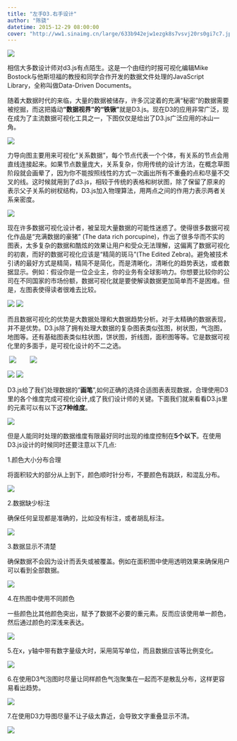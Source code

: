 ```yaml
---
title: "左手D3.右手设计"
author: "陈骁"
datetime: 2015-12-29 08:00:00
cover: "http://ww1.sinaimg.cn/large/633b942ejw1ezgk8s7vsvj20rs0gi7c7.jpg"
---
```


![](http://ww1.sinaimg.cn/large/633b942ejw1ezggye95joj214g0oiwp4.jpg)
  


<span class="s1">相信大多数设计师对d3.js有点陌生。这是一个由纽约时报可视化编辑Mike Bostock与他斯坦福的教授和同学合作开发的数据文件处理的JavaScript Library，全称叫做Data-Driven Documents。</span>  


<span class="s1">随着大数据时代的来临，大量的数据被储存，许多沉淀着的充满“秘密”的数据需要被挖掘，而这把撬动<b>“</b></span><span class="s2"><b>数据视界”的“铁锹”</b></span><span class="s1">就是D3.js。现在D3的应用非常广泛，</span><span class="s1">现在成为了主流数据可视化工具之一，下图仅仅是给出了D3.js广泛应用的冰山一角。</span>  


![](http://ww3.sinaimg.cn/large/633b942ejw1ezgh8knruhj20yj0k8te8.jpg)
  


<span class="s1">力导向图主要用来可视化“关系数据”，每个节点代表一个个体，有关系的节点会用直线连接起来。如果节点数量庞大，关系复杂，你用传统的设计方法，在概念草图阶段就会画晕了，因为你不能按照线性的方式一次画出所有不重叠的点和尽量不交叉的线。这时候就用到了d3.js，相较于传统的表格和树状图，除了保留了原来的表示父子关系的树杈结构，D3.js加入物理算法，用两点之间的作用力表示两者关系亲密度。</span>  


![](http://ww1.sinaimg.cn/large/633b942ejw1ezghbs79i6j20o10at0ur.jpg)
  


<span class="s2">现在许多数据可视化设计者，被呈现大量数据的可能性迷惑了。</span><span class="s1">使得很多数据可视化作品</span><span class="s2">是“充满数据的豪猪” (The data rich porcupine)，</span><span class="s1">作出了很多华而不实的图表，太多复杂的数据和酷炫的效果让用户和受众无法理解，这偏离了数据可视化的初衷，</span><span class="s2">而</span><span class="s1">好的数据可视化应该</span><span class="s2">是“精简的斑马”(The Edited Zebra)。避免被技术引诱的最好方式是精简，精简不是简化，而是清晰化，</span><span class="s1">清晰化的趋势表达，或者数据显示</span><span class="s2">。</span><span class="s1">例如：假设你是一位企业主，你的业务有全球影响力。你想要比较你的公司在不同国家的市场份额，数据可视化就是要使解读数据更加简单而不是困难。但是，左图表使</span><span class="s1">得读者很难去比较。</span>  


![](http://ww4.sinaimg.cn/large/633b942ejw1ezghgarf8rj20wh0l5dit.jpg)
![](http://ww4.sinaimg.cn/large/633b942ejw1ezghh9jr88j20n50smadk.jpg)
  


<span class="s1">而且数据可视化的优势是大数据处理和大数据趋势分析。对于太精确的数据表现，并不是优势。D3.js除了拥有处理大数据的复杂图表类似弦图，树状图，气泡图，地图等。还有基础图表类似柱状图，饼状图，折线图，面积图等等。它是数据可视化里的多面</span><span class="s1">手，是可视化设计的不二之选。</span>  


 ![](http://ww3.sinaimg.cn/large/633b942ejw1ezghrilak7j210x0p3425.jpg)
       ![](http://ww2.sinaimg.cn/large/633b942ejw1ezghso7sqlj211w0niq85.jpg)
  

![](http://ww2.sinaimg.cn/large/633b942ejw1ezghvfpcm2j210z0k1wh8.jpg)
![](http://ww4.sinaimg.cn/large/633b942ejw1ezgi0pt9epj21bl0pujto.jpg)
  


<span class="s1">D3.js给了我们处理数据的“</span><span class="s2"><b>画笔</b></span><span class="s1">”,如何正确的选择合适图表表现数据，合理使用D3里的各个维度完成可视化设计,成了我们设计师的关键。下面我们就来看看D3.js里的元素可以有以下这<b>7种维度</b>。</span>  


![](http://ww4.sinaimg.cn/large/633b942ejw1ezgi309w5ij21kw0jwwgo.jpg)
  


<span class="s1">但是人能同时处理的数据维度有限最好同时出现的维度</span><span class="s1">控制在<b>5个以下</b>。</span><span class="s1">在使用D3.js设计的时候同时还要注意以下几点:</span>  


<span class="s1">1.颜色大小分布合理</span>  


<span class="s1">将面积较大的部分从上到下，颜色顺时针分布，不要颜色有跳跃，和混乱分布。</span>  


![](http://ww4.sinaimg.cn/large/633b942ejw1ezgi4zvhmpj20o108ft91.jpg)
  


<span class="s1">2.</span><span class="s2">数据缺少标注</span>  


<span class="s1">确保任何呈现都是准确的，比如</span><span class="s2">没有</span><span class="s1">标注，</span><span class="s2">或者胡乱标注。</span>  


![](http://ww1.sinaimg.cn/large/633b942ejw1ezgi6vocwsj20o108faa6.jpg)
  


<span class="s1">3.数据显示不清楚</span>  


<span class="s1">确保数据不会因为设计而丢失或被覆盖。例如在面积图中使用透明效果来确保用户可</span><span class="s1">以看到全部数据。</span>  


![](http://ww3.sinaimg.cn/large/633b942ejw1ezgi8gru9yj20o108fwem.jpg)
  


<span class="s1">4.在热图中使用不同颜色</span>  


<span class="s1">一些颜色比其他颜色突出，赋予了数据不必要的重元素。反而应该使用单一颜色，然</span><span class="s1">后通过颜色的深浅来表达。</span>  


![](http://ww2.sinaimg.cn/large/633b942ejw1ezgi9wcto4j20o108fq36.jpg)
  


<span class="s1">5.在x，y轴中带有数字量级大时，采用简写单位，而且数据应该等比例变化。</span>  


![](http://ww2.sinaimg.cn/large/633b942ejw1ezgk4v7p0qj21970fxmy1.jpg)
  


<span class="s1">6.在使用D3气泡图时尽量让同样颜色气泡聚集在一起而不是散乱分布，这样更容易看出趋势。</span>  


![](http://ww4.sinaimg.cn/large/633b942ejw1ezgk6vy307j215x0es3zf.jpg)
  


<span class="s1">7.在使用D3力导图尽量不让子级太靠近，会导致文字重叠显示不清。</span>  


![](http://ww1.sinaimg.cn/large/633b942ejw1ezgk7uusfoj214a0e70tf.jpg)